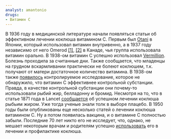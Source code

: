 ```yaml
---
analyst: amantonio
drugs:
- Витамин C
---
```


В 1936 году в медицинской литературе начали появляться статьи об эффективном лечении коклюша витамином С. Первым был [Otani](https://www.seanet.com/~alexs/ascorbate/193x/otani-t-klin_wchnschr-1936-v15-n51-p1884-eng.htm) в Японии, который использовал витамин внутривенно, а в 1937 году независимо от него Omerod [[1]](https://www.ncbi.nlm.nih.gov/pmc/articles/PMC1562195/), [[2]](https://www.ncbi.nlm.nih.gov/pmc/articles/PMC536087/) в Канаде, чья группа использовала витамин орально. В 1938-ом витамин С успешно использовал [Vermillion](https://www.seanet.com/~alexs/ascorbate/193x/vermillion-el-etal-kansas_city_med_j-1938-v39-n11-p469.htm). Болезнь проходила за считанные дни. Также сообщается, что младенцы на грудном вскармливании практически не болеют коклюшем, т.к. получают от матери достаточное количество витамина.
В 1938-ом также [появилось](https://www.ncbi.nlm.nih.gov/pmc/articles/PMC2210412/) контролируемое исследование, которое не обнаружило, что витамин С эффективнее контрольной субстанции. Правда, в качестве контрольной субстанции они почему-то использовали рыбий жир, белладонну и бромид. Несмотря на то, что в статье 1871 года в Lancet [сообщается](http://www.thelancet.com/journals/lancet/article/PIIS0140-6736(02)78664-9/fulltext) об успешном лечении коклюша рыбьим жиром. Уже тогда ученые знали толк в выборе плацебо.
В 1950 годы были опубликованы еще несколько статей о лечении коклюша витамином С. Ну а потом появилась вакцина, и о витамине С полностью забыли. Последние 70 лет никто его не исследует, что, однако, не мешает некоторым врачам и родителям успешно [использовать](http://drsuzanne.net/2015/04/the-vitamin-c-treatment-of-whooping-cough-suzanne-humphries-md/) его в лечении и профилактике коклюша.
